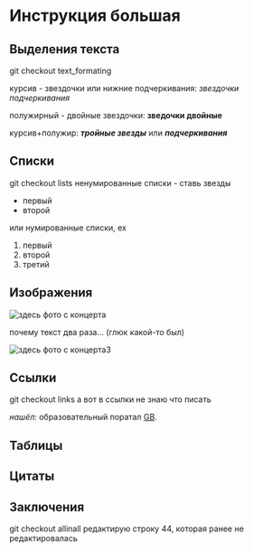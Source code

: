 # Инструкция большая
## Выделения текста
git checkout text_formating


курсив - звездочки или нижние подчеркивания:
*звездочки*
_подчеркивания_

полужирный - двойные звездочки:
**зведочки двойные**

курсив+полужир:
***тройные звезды*** или
___подчеркивания___
## Списки
git checkout lists
ненумированные списки - ставь звезды
* первый 
* второй

или нумированные списки, ех

1. первый
2. второй
4. третий
## Изображения

![здесь фото с концерта](MyLog1o.png)

почему текст два раза... (глюк какой-то был)

![здесь фото с концерта3](MyLogo.png)
## Ссылки
git checkout links
а вот в ссылки не знаю что писать

*нашёл:*
образовательный поратал [GB](https://gb.ru/).
## Таблицы
## Цитаты
## Заключения
git checkout allinall
редактирую строку 44, которая ранее не редактировалась